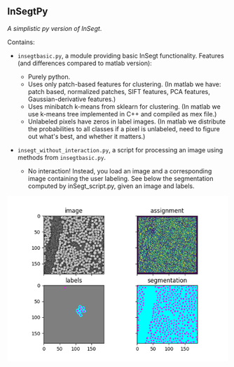 ## InSegtPy

*A simplistic py version of InSegt*.

Contains:

* `insegtbasic.py`, a module providing basic InSegt functionality. Features (and differences compared to matlab version):
   - Purely python.
   - Uses only patch-based features for clustering. (In matlab we have: patch based, normalized patches, SIFT features, PCA features, Gaussian-derivative features.)
   - Uses minibatch k-means from sklearn for clustering. (In matlab we use k-means tree implemented in C++ and compiled as mex file.)
   - Unlabeled pixels have zeros in label images. (In matlab we distribute the probabilities to all classes if a pixel is unlabeled, need to figure out what's best, and whether it matters.)

* `insegt_without_interaction.py`, a script for processing an image using methods from `insegtbasic.py`. 
   - No interaction! Instead, you load an image and a corresponding image containing the user labeling. See below the segmentation computed by inSegt_script.py, given an image and labels. 
<img src="example_output.png" width = "650">



